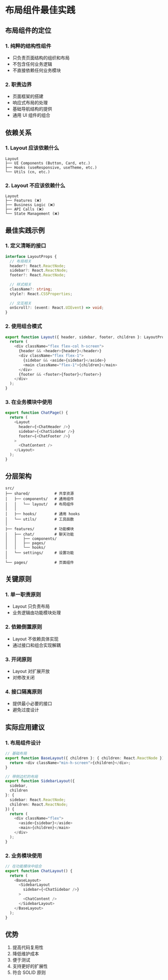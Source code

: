 # 布局组件最佳实践

## 布局组件的定位

### 1. 纯粹的结构性组件
- 只负责页面结构的组织和布局
- 不包含任何业务逻辑
- 不直接依赖任何业务模块

### 2. 职责边界
- 页面框架的搭建
- 响应式布局的处理
- 基础导航结构的提供
- 通用 UI 组件的组合

## 依赖关系

### 1. Layout 应该依赖什么
```
Layout
├── UI Components (Button, Card, etc.)
├── Hooks (useResponsive, useTheme, etc.)
└── Utils (cn, etc.)
```

### 2. Layout 不应该依赖什么
```
Layout
├── Features (❌)
├── Business Logic (❌)
├── API Calls (❌)
└── State Management (❌)
```

## 最佳实践示例

### 1. 定义清晰的接口
```typescript
interface LayoutProps {
  // 布局相关
  header?: React.ReactNode;
  sidebar?: React.ReactNode;
  footer?: React.ReactNode;
  
  // 样式相关
  className?: string;
  style?: React.CSSProperties;
  
  // 交互相关
  onScroll?: (event: React.UIEvent) => void;
}
```

### 2. 使用组合模式
```typescript
export function Layout({ header, sidebar, footer, children }: LayoutProps) {
  return (
    <div className="flex flex-col h-screen">
      {header && <header>{header}</header>}
      <div className="flex flex-1">
        {sidebar && <aside>{sidebar}</aside>}
        <main className="flex-1">{children}</main>
      </div>
      {footer && <footer>{footer}</footer>}
    </div>
  );
}
```

### 3. 在业务模块中使用
```typescript
export function ChatPage() {
  return (
    <Layout
      header={<ChatHeader />}
      sidebar={<ChatSidebar />}
      footer={<ChatFooter />}
    >
      <ChatContent />
    </Layout>
  );
}
```

## 分层架构

```
src/
├── shared/           # 共享资源
│   ├── components/   # 通用组件
│   │   └── layout/   # 布局组件
│   │
│   ├── hooks/        # 通用 hooks
│   └── utils/        # 工具函数
│
├── features/         # 功能模块
│   ├── chat/         # 聊天功能
│   │   ├── components/
│   │   ├── pages/
│   │   └── hooks/
│   └── settings/     # 设置功能
│
└── pages/            # 页面组件
```

## 关键原则

### 1. 单一职责原则
- Layout 只负责布局
- 业务逻辑由功能模块处理

### 2. 依赖倒置原则
- Layout 不依赖具体实现
- 通过接口和组合实现解耦

### 3. 开闭原则
- Layout 对扩展开放
- 对修改关闭

### 4. 接口隔离原则
- 提供最小必要的接口
- 避免过度设计

## 实际应用建议

### 1. 布局组件设计
```typescript
// 基础布局
export function BaseLayout({ children }: { children: React.ReactNode }) {
  return <div className="min-h-screen">{children}</div>;
}

// 带侧边栏的布局
export function SidebarLayout({ 
  sidebar, 
  children 
}: { 
  sidebar: React.ReactNode;
  children: React.ReactNode;
}) {
  return (
    <div className="flex">
      <aside>{sidebar}</aside>
      <main>{children}</main>
    </div>
  );
}
```

### 2. 业务模块使用
```typescript
// 在功能模块中组合
export function ChatLayout() {
  return (
    <BaseLayout>
      <SidebarLayout
        sidebar={<ChatSidebar />}
      >
        <ChatContent />
      </SidebarLayout>
    </BaseLayout>
  );
}
```

## 优势

1. 提高代码复用性
2. 降低维护成本
3. 便于测试
4. 支持更好的扩展性
5. 符合 SOLID 原则 